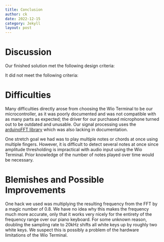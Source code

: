 ```yaml
---
title: Conclusion
author: ck
date: 2022-12-15
category: Jekyll
layout: post
---
```


# Discussion

Our finished solution met the following design criteria:

It did not meet the following criteria:

# Difficulties

Many difficulties directly arose from choosing the Wio Terminal to be our microcontroller, as it was poorly documented and was not compatible with as many parts as expected; the driver for our purchased microphone turned out to be outdated and unusable. Our signal processing uses the [arduinoFFT library](https://www.arduino.cc/reference/en/libraries/arduinofft/) which was also lacking in documentation.

One stretch goal we had was to play multiple notes or chords at once using multiple fingers. However, it is difficult to detect several notes at once since amplitude thresholding is impractical with audio input using the Wio Terminal. Prior knowledge of the number of notes played over time would be necessary.

# Blemishes and Possible Improvements

One hack we used was multiplying the resulting frequency from the FFT by a magic number of 0.8. We have no idea why this makes the frequency much more accurate, only that it works very nicely for the entirety of the frequency range over our piano keyboard. For some unknown reason, doubling the sampling rate to 20kHz shifts all white keys up by roughly two white keys. We suspect this is possibly a problem of the hardware limitations of the Wio Terminal.
